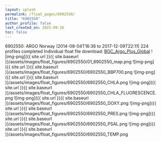 ```yaml
---
layout: splash
permalink: /float_pages/6902550/
title: "6902550"
author_profile: false
last_created_on: 2025-09-26
toc: false
---
```

 
6902550: ARGO Norway (2014-08-04T16:36 to 2017-12-09T22:11)
224 profiles completed
Individual float file download: [BGC_Argo_Plus_Global](https://ftp.soest.hawaii.edu/bgc_argo_plus/Individual_Floats/outliers_removed/6902550_Sprof_processed.nc)
![img-png]({{ site.url }}{{ site.baseurl }}/assets/images/float_figures/6902550/01_6902550_map.png
![img-png]({{ site.url }}{{ site.baseurl }}/assets/images/float_figures/6902550/6902550_BBP700.png
![img-png]({{ site.url }}{{ site.baseurl }}/assets/images/float_figures/6902550/6902550_CHLA.png
![img-png]({{ site.url }}{{ site.baseurl }}/assets/images/float_figures/6902550/6902550_CHLA_FLUORESCENCE.png
![img-png]({{ site.url }}{{ site.baseurl }}/assets/images/float_figures/6902550/6902550_DOXY.png
![img-png]({{ site.url }}{{ site.baseurl }}/assets/images/float_figures/6902550/6902550_PRES.png
![img-png]({{ site.url }}{{ site.baseurl }}/assets/images/float_figures/6902550/6902550_PSAL.png
![img-png]({{ site.url }}{{ site.baseurl }}/assets/images/float_figures/6902550/6902550_TEMP.png
